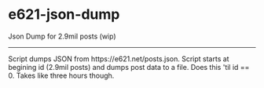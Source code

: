 # e621-json-dump
Json Dump for 2.9mil posts (wip)
<hr>
Script dumps JSON from https://e621.net/posts.json.
Script starts at begining id (2.9mil posts) and dumps post data to a file. Does this 'til id == 0. Takes like three hours though.
